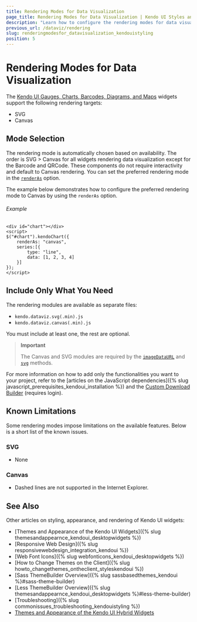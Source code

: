 ```yaml
---
title: Rendering Modes for Data Visualization
page_title: Rendering Modes for Data Visualization | Kendo UI Styles and Appearance
description: "Learn how to configure the rendering modes for data visualization in Kendo UI."
previous_url: /dataviz/rendering
slug: renderingmodesfor_datavisualization_kendouistyling
position: 5
---
```


# Rendering Modes for Data Visualization

The [Kendo UI Gauges, Charts, Barcodes, Diagrams, and Maps](http://demos.telerik.com/kendo-ui/) widgets support the following rendering targets:

* SVG
* Canvas

## Mode Selection

The rendering mode is automatically chosen based on availability. The order is SVG > Canvas for all widgets rendering data visualization except for the Barcode and QRCode. These components do not require interactivity and default to Canvas rendering. You can set the preferred rendering mode in the [`renderAs`](/api/dataviz/chart#configuration-renderAs) option.

The example below demonstrates how to configure the preferred rendering mode to Canvas by using the `renderAs` option.

###### Example

    <div id="chart"></div>
    <script>
    $("#chart").kendoChart({
        renderAs: "canvas",
        series:[{
            type: "line",
            data: [1, 2, 3, 4]
        }]
    });
    </script>

## Include Only What You Need

The rendering modules are available as separate files:

* `kendo.dataviz.svg(.min).js`
* `kendo.dataviz.canvas(.min).js`

You must include at least one, the rest are optional.

> **Important**  
>
> The Canvas and SVG modules are required by the [`imageDataURL`](/api/dataviz/chart#methods-imageDataURL) and [`svg`](/api/dataviz/chart#methods-svg) methods.

For more information on how to add only the functionalities you want to your project, refer to the [articles on the JavaScript dependencies]({% slug javascript_prerequisites_kendoui_installation %}) and the [Custom Download Builder](http://www.telerik.com/download/custom-download) (requires login).

## Known Limitations

Some rendering modes impose limitations on the available features. Below is a short list of the known issues.

### SVG

* None

### Canvas

* Dashed lines are not supported in the Internet Explorer.

## See Also

Other articles on styling, appearance, and rendering of Kendo UI widgets:

* [Themes and Appearance of the Kendo UI Widgets]({% slug themesandappearnce_kendoui_desktopwidgets %})
* [Responsive Web Design]({% slug responsivewebdesign_integration_kendoui %})
* [Web Font Icons]({% slug webfonticons_kendoui_desktopwidgets %})
* [How to Change Themes on the Client]({% slug howto_changethemes_ontheclient_styleskendoui %})
* [Sass ThemeBuilder Overview]({% slug sassbasedthemes_kendoui %}#sass-theme-builder)
* [Less ThemeBuilder Overview]({% slug themesandappearnce_kendoui_desktopwidgets %}#less-theme-builder)
* [Troubleshooting]({% slug commonissues_troubleshooting_kendouistyling %})
* [Themes and Appearance of the Kendo UI Hybrid Widgets](/controls/hybrid/styling)
